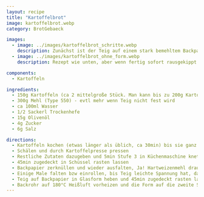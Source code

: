 ```yaml
---
layout: recipe
title: "Kartoffelbrot"
image: kartoffelbrot.webp
category: BrotGebaeck

images:
  - image: ../images/kartoffelbrot_schritte.webp
    description: Zunächst ist der Teig auf einem stark bemehltem Backpapier, danach oben Mehl und etwas flach drücken, danach einrollen und in Glasform geben
  - image: ../images/kartoffelbrot_ohne_form.webp
    description: Rezept wie unten, aber wenn fertig sofort rausgekippt und einiges an Hartweizenmehl nachgeknetet. Immer wieder der Länge nach eingeklappt, 90° gedreht und wieder eingeklappt (paar mal wiederholen). Dann 30min zugedeckt rasten lassen und danach auf Blech mit Backpapier ins Rohr geben (etwas Wasser drauf sprühen und etwas Harzweizenmehl drauf, dann einmal einschneiden). 180°C Heizluft vorheizen und 25min ins Rohr geben (5min vor Ende und nach Rausnehmen nochmal besprühen)

components:
  - Kartoffeln

ingredients:
  - 150g Kartoffeln (ca 2 mittelgroße Stück. Man kann bis zu 200g Kartoffeln nehmen, muss dann das Mehl entsprechend reduzieren)
  - 300g Mehl (Type 550) - evtl mehr wenn Teig nicht fest wird
  - ca 100ml Wasser
  - 1/2 Sackerl Trockenhefe
  - 15g Olivenöl
  - 4g Zucker
  - 6g Salz

directions:
  - Kartoffeln kochen (etwas länger als üblich, ca 30min) bis sie ganz durch sind.
  - Schälen und durch Kartoffelpresse pressen
  - Restliche Zutaten dazugeben und 5min Stufe 3 in Küchenmaschine kneten (bei Bedarf noch Wasser/Mehl nachgeben) bis ein schöner Teig entsteht
  - 45min zugedeckt in Schüssel rasten lassen
  - Backpapier zerknüllen und wieder ausfalten, Ja! Hartweizenmehl drauf geben, Teig drauf fallen lassen und oben nochmal Hartweizenmehl geben
  - Einige Male falten bzw einrollen, bis Teig leichte Spannung hat, dann immer wieder ineinander falten bis eine längliche Rolle entsteht
  - Teig auf Backpapier in Glasform heben und 45min zugedeckt rasten lassen
  - Backrohr auf 180°C Heißluft vorheizen und die Form auf die zweite Schiene von unten stellen und ca 30min lang backen (evtl +5min? weils innen noch sehr weich war)
---
```

